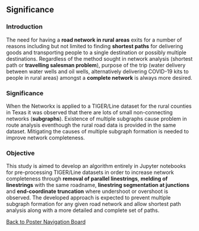 ## Significance

### Introduction
The need for having a **road network in rural areas** exits for a number of reasons including but not limited to finding **shortest paths** for delivering goods and transporting people to a single destination or possibly multiple destinations.  Regardless of the method sought in network analysis (shortest path or **travelling salesman problem**), purpose of the trip (water delivery between water wells and oil wells, alternatively delivering COVID-19 kits to people in rural areas) amongst a **complete network** is always more desired. 

### Significance

When the Networkx is applied to a TIGER/Line dataset for the rural counties in Texas it was observed that there are lots of small non-connecting networks (**subgraphs**).  Existence of multiple subgraphs cause problem in route analysis eventhough the rural road data is provided in the same dataset.  Mitigating the causes of multiple subgraph formation is needed to improve network completeness. 

### Objective 
This study is aimed to develop an algorithm entirely in Jupyter notebooks for pre-processing TIGER/Line datasets in order to increase network completeness through **removal of parallel linestrings**, **melding of linestrings** with the same roadname, **linestring segmentation at junctions** and **end-coordinate truncation** where undershoot or overshoot is observed.  The developed approach is expected to prevent multiple subgraph formation for any given road network and allow shortest path analysis along with a more detailed and complete set of paths. 

[Back to Poster Navigation Board](./README.md#Outline)

